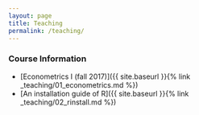 ```yaml
---
layout: page
title: Teaching
permalink: /teaching/
---
```


### Course Information

* [Econometrics I (fall 2017)]({{ site.baseurl }}{% link _teaching/01_econometrics.md %})
* [An installation guide of R]({{ site.baseurl }}{% link _teaching/02_rinstall.md %})
